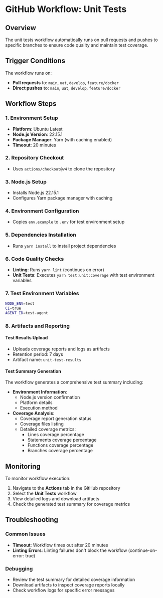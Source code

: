 # GitHub Workflow: Unit Tests

## Overview

The unit tests workflow automatically runs on pull requests and pushes to specific branches to ensure code quality and maintain test coverage.

## Trigger Conditions

The workflow runs on:
- **Pull requests** to: `main`, `uat`, `develop`, `feature/docker`
- **Direct pushes** to: `main`, `uat`, `develop`, `feature/docker`

## Workflow Steps

### 1. Environment Setup
- **Platform**: Ubuntu Latest
- **Node.js Version**: 22.15.1
- **Package Manager**: Yarn (with caching enabled)
- **Timeout**: 20 minutes

### 2. Repository Checkout
- Uses `actions/checkout@v4` to clone the repository

### 3. Node.js Setup
- Installs Node.js 22.15.1
- Configures Yarn package manager with caching

### 4. Environment Configuration
- Copies `env.example` to `.env` for test environment setup

### 5. Dependencies Installation
- Runs `yarn install` to install project dependencies

### 6. Code Quality Checks
- **Linting**: Runs `yarn lint` (continues on error)
- **Unit Tests**: Executes `yarn test:unit:coverage` with test environment variables

### 7. Test Environment Variables
```bash
NODE_ENV=test
CI=true
AGENT_ID=test-agent
```

### 8. Artifacts and Reporting

#### Test Results Upload
- Uploads coverage reports and logs as artifacts
- Retention period: 7 days
- Artifact name: `unit-test-results`

#### Test Summary Generation
The workflow generates a comprehensive test summary including:
- **Environment Information**:
  - Node.js version confirmation
  - Platform details
  - Execution method
- **Coverage Analysis**:
  - Coverage report generation status
  - Coverage files listing
  - Detailed coverage metrics:
    - Lines coverage percentage
    - Statements coverage percentage
    - Functions coverage percentage
    - Branches coverage percentage

## Monitoring

To monitor workflow execution:
1. Navigate to the **Actions** tab in the GitHub repository
2. Select the **Unit Tests** workflow
3. View detailed logs and download artifacts
4. Check the generated test summary for coverage metrics

## Troubleshooting

### Common Issues
- **Timeout**: Workflow times out after 20 minutes
- **Linting Errors**: Linting failures don't block the workflow (continue-on-error: true)

### Debugging
- Review the test summary for detailed coverage information
- Download artifacts to inspect coverage reports locally
- Check workflow logs for specific error messages
